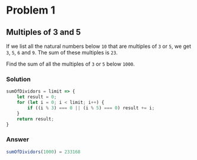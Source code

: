 # Problem 1 
## Multiples of 3 and 5
If we list all the natural numbers below ``10`` that are multiples of ``3`` or ``5``, we get ``3``, ``5``, ``6`` and ``9``. The sum of these multiples is ``23``.

Find the sum of all the multiples of ``3`` or ``5`` below ``1000``.

### Solution

```javascript
sumOfDividors = limit => {
    let result = 0;
    for (let i = 0; i < limit; i++) {
        if ((i % 3) === 0 || (i % 5) === 0) result += i;
    }
    return result;
}
```

### Answer
```javascript
sumOfDividors(1000) = 233168

```